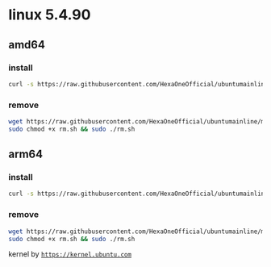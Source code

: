 # linux 5.4.90
 
## amd64

### install
```bash
curl -s https://raw.githubusercontent.com/HexaOneOfficial/ubuntumainline/main/catalog/5.8.90/amd64LTS.sh | sh
``` 
### remove
```bash
wget https://raw.githubusercontent.com/HexaOneOfficial/ubuntumainline/main/catalog/5.4.90/rm.sh
sudo chmod +x rm.sh && sudo ./rm.sh
```
## arm64

### install
```bash
curl -s https://raw.githubusercontent.com/HexaOneOfficial/ubuntumainline/main/catalog/5.4.90/arm64LTS.sh | sh
``` 
### remove
```bash
wget https://raw.githubusercontent.com/HexaOneOfficial/ubuntumainline/main/catalog/5.4.90/rm.sh
sudo chmod +x rm.sh && sudo ./rm.sh
``` 
 
 
kernel by [`https://kernel.ubuntu.com`](https://kernel.ubuntu.com/)
